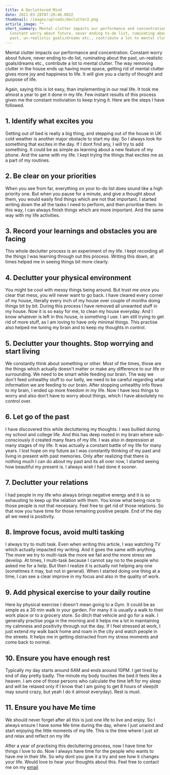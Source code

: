 ```yaml
---
title: A Decluttered Mind
date: 2021-03-28T07:29:46.092Z
thumbnail: /images/uploads/declutter2.png
article_image: ""
short_summary: Mental clutter impacts our performance and concentration.
  Constant worry about future, never ending to-do list, ruminating about the
  past, un-realistic goals/dreams etc., contribute a lot to mental clutter.
---
```

Mental clutter impacts our performance and concentration. Constant worry about future, never ending to-do list, ruminating about the past, un-realistic goals/dreams etc., contribute a lot to mental clutter. The way removing clutter in the house ends up having more space, getting rid of mental clutter gives more joy and happiness to life. It will give you a clarity of thought and purpose of life.

Again, saying this is lot easy, than implementing in our real life. It took me almost a year to get it done in my life. Few instant results of this process given me the constant motiviation to keep trying it. Here are the steps I have followed.

## 1. Identify what excites you

Getting out of bed is really a big thing, and stepping out of the house in UK cold weather is another major obstacle to start my day. So I always look for something that excites in the day. If I dont find any, I will try to add something. It could be as simple as learning about a new feature of my phone. And the same with my life. I kept trying the things that excites me as a part of my routines.

## 2. Be clear on your priorities

When you see from far, everything on your to-do list does sound like a high priority one. But when you pause for a minute, and give a thought about them, you would easily find things which are not that important. I started writing down the all the tasks I need to perform, and then prioritise them. In this way, I can always finish things which are more important. And the same way with my life activities.

## 3. Record your learnings and obstacles you are facing

This whole declutter process is an experiment of my life. I kept recording all the things I was learning through out this process. Writing this down, at times helped me in seeing things bit more clearly.

## 4. Declutter your physical environment

You might be cool with messy things being around. But trust me once you clear that mess, you will never want to go back. I have cleared every corner of my house, literally every inch of my house over couple of months doing things bit by bit. During this process I have removed all unwanted stuff in my house. Now it is so easy for me, to clean my house everyday. And I know whatever is left in this house, is something I use. I am still trying to get rid of more stuff, as I am loving to have only minimal things. This practise also helped me tuning my brain and to keep my thoughts in control.

## 5. Declutter your thoughts. Stop worrying and start living

We constantly think about something or other. Most of the times, those are the things which actually doesn't matter or make any difference to our life or surrounding. We need to be smart while feeding our brain. The way we don't feed unhealthy stuff to our belly, we need to be careful regarding what information we are feeding to our brain. After stopping unhealthy info flows to my brain, I ended up more freedom in my life. Now I have less things to worry and also don't have to worry about things, which I have absolutely no control over.

## 6. Let go of the past

I have discovered this while decluttering my thoughts. I was bullied during my school and college life. And this has deep rooted in my brain where sub-consciously it created many fears of my life. I was also in depression at many stages of my life. It was actually a constant battle of my life for many years. I lost hope on my future as I was constantly thinking of my past and living in present with past memories. Only after realizing that there is nothing much I can do about my past and its all over now, I started seeing how beautiful my present is. I always wish I had done it sooner.

## 7. Declutter your relations

I had people in my life who always brings negative energy and it is so exhausting to keep up the relation with them. You know what being nice to those people is not that necessary. Feel free to get rid of those relations. So that now you have time for those remaining positive people. End of the day all we need is positivity.

## 8. Improve focus, avoid multi tasking

I always try to multi task. Even when writing this article, I was watching TV which actually impacted my writing. And it goes the same with anything. The more we try to multi-task the more we fail and the more stress we develop. At times, I multi-task because I cannot say no to the people who asked me for a help. But then I realize it is actually not helping any one (sometimes it may, but not in general). When I started doing one thing at a time, I can see a clear improve in my focus and also in the quality of work.

## 9. Add physical exercise to your daily routine

Here by physical exercise I doesn't mean going to a Gym. It could be as simple as a 30 min walk in your garden. For many it is usually a walk to their work place or to a grocery store. So ditch that vehicle and go for a walk. I generally practise yoga in the morning and it helps me a lot in maintaining my calmness and positivity through out the day. If I feel stressed at work, I just extend my walk back home and roam in the city and watch people in the streets. It helps me in getting distracted from my stress moments and come back to normal.

## 10. Ensure you have enough rest

Typically my day starts around 6AM and ends around 10PM. I get tired by end of day pretty badly. The minute my body touches the bed it feels like a heaven. I am one of those persons who calculate the time left for my sleep and will be relaxed only if I know that I am going to get 8 hours of sleep(It may sound crazy, but yeah I do it almost everyday). Rest is must.

## 11. Ensure you have Me time

We should never forget after all this is just one life to live and enjoy. So I always ensure I have some Me time during the day, where I just unwind and start enjoying the little moments of my life. This is the time where I just sit and relax and reflect on my life

After a year of practising this decluttering process, now I have time for things I love to do. Now I always have time for the people who wants to have me in their life. So why dont you give it a try and see how it changes your life. Would love to hear your thoughts about this. Feel free to contact me on my [email](mailto:prasanna.virigineni@gmail.com)